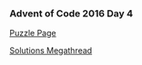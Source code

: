 ### Advent of Code 2016 Day 4

[Puzzle Page](https://adventofcode.com/2016/day/4)

[Solutions Megathread](https://www.reddit.com/r/adventofcode/comments/5gdvve/2016_day_4_solutions/)
